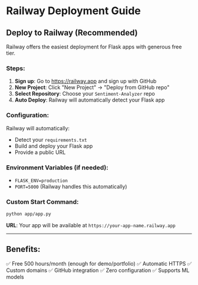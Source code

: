 # Railway Deployment Guide

## Deploy to Railway (Recommended)

Railway offers the easiest deployment for Flask apps with generous free tier.

### Steps:
1. **Sign up**: Go to https://railway.app and sign up with GitHub
2. **New Project**: Click "New Project" → "Deploy from GitHub repo"
3. **Select Repository**: Choose your `Sentiment-Analyzer` repo
4. **Auto Deploy**: Railway will automatically detect your Flask app

### Configuration:
Railway will automatically:
- Detect your `requirements.txt`
- Build and deploy your Flask app
- Provide a public URL

### Environment Variables (if needed):
- `FLASK_ENV=production`
- `PORT=5000` (Railway handles this automatically)

### Custom Start Command:
```bash
python app/app.py
```

**URL**: Your app will be available at `https://your-app-name.railway.app`

---

## Benefits:
✅ Free 500 hours/month (enough for demo/portfolio)
✅ Automatic HTTPS
✅ Custom domains
✅ GitHub integration
✅ Zero configuration
✅ Supports ML models
